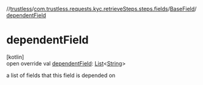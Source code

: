 //[trustless](../../../index.md)/[com.trustless.requests.kyc.retrieveSteps.steps.fields](../index.md)/[BaseField](index.md)/[dependentField](dependent-field.md)

# dependentField

[kotlin]\
open override val [dependentField](dependent-field.md): [List](https://kotlinlang.org/api/latest/jvm/stdlib/kotlin.collections/-list/index.html)&lt;[String](https://kotlinlang.org/api/latest/jvm/stdlib/kotlin/-string/index.html)&gt;

a list of fields that this field is depended on
